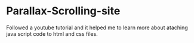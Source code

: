 # Parallax-Scrolling-site
Followed a youtube tutorial and it helped me to learn more about ataching java script code to html and css files.